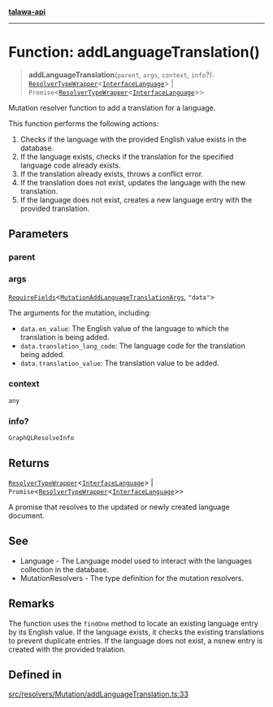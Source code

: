 [**talawa-api**](../../../../README.md)

***

# Function: addLanguageTranslation()

> **addLanguageTranslation**(`parent`, `args`, `context`, `info`?): [`ResolverTypeWrapper`](../../../../types/generatedGraphQLTypes/type-aliases/ResolverTypeWrapper.md)\<[`InterfaceLanguage`](../../../../models/Language/interfaces/InterfaceLanguage.md)\> \| `Promise`\<[`ResolverTypeWrapper`](../../../../types/generatedGraphQLTypes/type-aliases/ResolverTypeWrapper.md)\<[`InterfaceLanguage`](../../../../models/Language/interfaces/InterfaceLanguage.md)\>\>

Mutation resolver function to add a translation for a language.

This function performs the following actions:
1. Checks if the language with the provided English value exists in the database.
2. If the language exists, checks if the translation for the specified language code already exists.
3. If the translation already exists, throws a conflict error.
4. If the translation does not exist, updates the language with the new translation.
5. If the language does not exist, creates a new language entry with the provided translation.

## Parameters

### parent

### args

[`RequireFields`](../../../../types/generatedGraphQLTypes/type-aliases/RequireFields.md)\<[`MutationAddLanguageTranslationArgs`](../../../../types/generatedGraphQLTypes/type-aliases/MutationAddLanguageTranslationArgs.md), `"data"`\>

The arguments for the mutation, including:
  - `data.en_value`: The English value of the language to which the translation is being added.
  - `data.translation_lang_code`: The language code for the translation being added.
  - `data.translation_value`: The translation value to be added.

### context

`any`

### info?

`GraphQLResolveInfo`

## Returns

[`ResolverTypeWrapper`](../../../../types/generatedGraphQLTypes/type-aliases/ResolverTypeWrapper.md)\<[`InterfaceLanguage`](../../../../models/Language/interfaces/InterfaceLanguage.md)\> \| `Promise`\<[`ResolverTypeWrapper`](../../../../types/generatedGraphQLTypes/type-aliases/ResolverTypeWrapper.md)\<[`InterfaceLanguage`](../../../../models/Language/interfaces/InterfaceLanguage.md)\>\>

A promise that resolves to the updated or newly created language document.

## See

 - Language - The Language model used to interact with the languages collection in the database.
 - MutationResolvers - The type definition for the mutation resolvers.

## Remarks

The function uses the `findOne` method to locate an existing language entry by its English value.
If the language exists, it checks the existing translations to prevent duplicate entries.
If the language does not exist, a nsnew entry is created with the provided tralation.

## Defined in

[src/resolvers/Mutation/addLanguageTranslation.ts:33](https://github.com/Suyash878/talawa-api/blob/095e6964ce2a06c1c30d1acf81b6162203f1db91/src/resolvers/Mutation/addLanguageTranslation.ts#L33)
